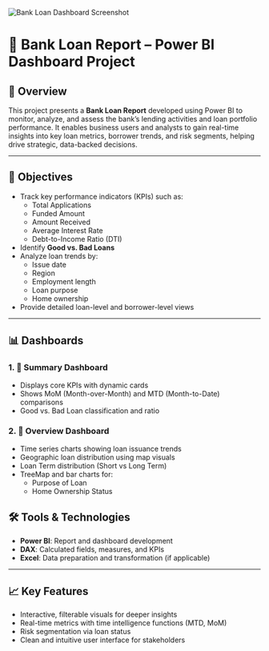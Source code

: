 ![Bank Loan Dashboard Screenshot](Assets/dashboard-overview.png)


# 🏦 Bank Loan Report – Power BI Dashboard Project

## 📘 Overview

This project presents a **Bank Loan Report** developed using Power BI to monitor, analyze, and assess the bank’s lending activities and loan portfolio performance. It enables business users and analysts to gain real-time insights into key loan metrics, borrower trends, and risk segments, helping drive strategic, data-backed decisions.

---

## 🎯 Objectives

- Track key performance indicators (KPIs) such as:
  - Total Applications
  - Funded Amount
  - Amount Received
  - Average Interest Rate
  - Debt-to-Income Ratio (DTI)
- Identify **Good vs. Bad Loans**
- Analyze loan trends by:
  - Issue date
  - Region
  - Employment length
  - Loan purpose
  - Home ownership
- Provide detailed loan-level and borrower-level views

---

## 📊 Dashboards

### 1. 🔹 **Summary Dashboard**
- Displays core KPIs with dynamic cards
- Shows MoM (Month-over-Month) and MTD (Month-to-Date) comparisons
- Good vs. Bad Loan classification and ratio

### 2. 🔹 **Overview Dashboard**
- Time series charts showing loan issuance trends
- Geographic loan distribution using map visuals
- Loan Term distribution (Short vs Long Term)
- TreeMap and bar charts for:
  - Purpose of Loan
  - Home Ownership Status

## 🛠 Tools & Technologies

- **Power BI**: Report and dashboard development
- **DAX**: Calculated fields, measures, and KPIs
- **Excel**: Data preparation and transformation (if applicable)

---

## 📈 Key Features

- Interactive, filterable visuals for deeper insights
- Real-time metrics with time intelligence functions (MTD, MoM)
- Risk segmentation via loan status
- Clean and intuitive user interface for stakeholders

